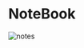 # NoteBook
![notes](https://user-images.githubusercontent.com/38298589/56869573-4e57c600-69d0-11e9-9379-891e40b2e506.gif)
